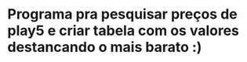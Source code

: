 # Programa pra pesquisar preços de play5 e criar tabela com os valores destancando o mais barato :)
